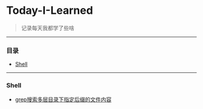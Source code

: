 # Today-I-Learned

> 记录每天我都学了些啥

---

### 目录

* [Shell](#shell)


---

### Shell

- [grep搜索多层目录下指定后缀的文件内容](shell/grep搜索多层目录下指定后缀的文件内容.md)
